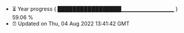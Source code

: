- ⏳ Year progress { █████████████████▁▁▁▁▁▁▁▁▁▁▁▁▁ } 59.06 %
- ⏰ Updated on Thu, 04 Aug 2022 13:41:42 GMT

